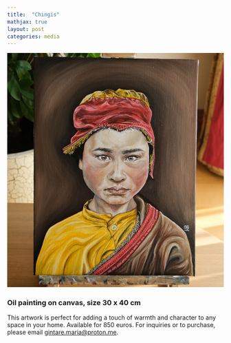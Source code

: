 ```yaml
---
title:  "Chingis"
mathjax: true
layout: post
categories: media
---
```


![Chingis](assets/images/DSCF8535-2.jpg)

### Oil painting on canvas, size 30 x 40 cm

This artwork is perfect for adding a touch of warmth and character to any space in your home. Available for 850 euros. For inquiries or to purchase, please email gintare.maria@proton.me.
